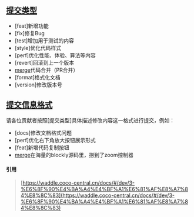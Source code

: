 ## [提交类型](https://waddle.coco-central.cn/docs/#/dev/3-%E6%8F%90%E4%BA%A4%E4%BF%A1%E6%81%AF%E8%A7%84%E8%8C%83?id=%e6%8f%90%e4%ba%a4%e7%b1%bb%e5%9e%8b)
- [feat]新增功能
- [fix]修复Bug
- [test]增加用于测试的内容
- [style]优化代码样式
- [perf]优化性能、体验、算法等内容
- [revert]回滚到上一个版本
- [merge](pr编号)代码合并（PR合并）
- [format]格式化文档
- [version]修改版本号
## [提交信息格式](https://waddle.coco-central.cn/docs/#/dev/3-%E6%8F%90%E4%BA%A4%E4%BF%A1%E6%81%AF%E8%A7%84%E8%8C%83?id=%e6%8f%90%e4%ba%a4%e4%bf%a1%e6%81%af%e6%a0%bc%e5%bc%8f)
请各位贡献者按照[提交类型]具体描述修改内容这一格式进行提交，例如：

- [docs]修改文档格式问题
- [perf]优化右下角放大按钮展示形式
- [feat]新增代码复制按钮
- [merge](!39)在海量的blockly源码里，捞到了zoom控制器

#### 引用
> [https://waddle.coco-central.cn/docs/#/dev/3-%E6%8F%90%E4%BA%A4%E4%BF%A1%E6%81%AF%E8%A7%84%E8%8C%83](https://waddle.coco-central.cn/docs/#/dev/3-%E6%8F%90%E4%BA%A4%E4%BF%A1%E6%81%AF%E8%A7%84%E8%8C%83)

